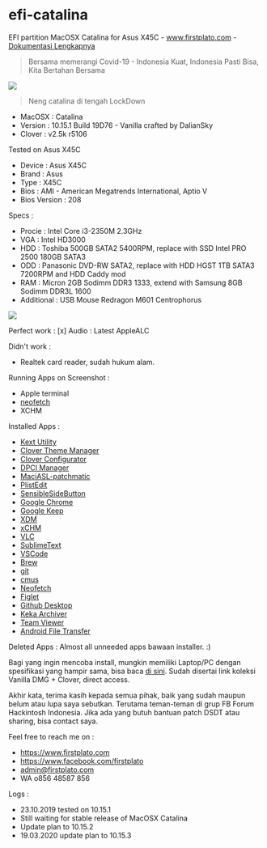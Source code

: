 # efi-catalina

EFI partition MacOSX Catalina for Asus X45C - www.firstplato.com - <a href="https://github.com/ipang-dwi/efi-high-sierra/wiki" target="_blank">Dokumentasi Lengkapnya</a>

> Bersama memerangi Covid-19 - Indonesia Kuat, Indonesia Pasti Bisa, Kita Bertahan Bersama 

<img src="https://raw.githubusercontent.com/ipang-dwi/efi-catalina/master/img/v3/1.png" />

> Neng catalina di tengah LockDown

- MacOSX : Catalina
- Version : 10.15.1 Build 19D76 - Vanilla crafted by DalianSky
- Clover : v2.5k r5106 

Tested on Asus X45C
- Device : Asus X45C
- Brand : Asus
- Type : X45C
- Bios : AMI - American Megatrends International, Aptio V
- Bios Version : 208

Specs :
- Procie : Intel Core i3-2350M 2.3GHz
- VGA : Intel HD3000
- HDD : Toshiba 500GB SATA2 5400RPM, replace with SSD Intel PRO 2500 180GB SATA3
- ODD : Panasonic DVD-RW SATA2, replace with HDD HGST 1TB SATA3 7200RPM and HDD Caddy mod
- RAM : Micron 2GB Sodimm DDR3 1333, extend with Samsung 8GB Sodimm DDR3L 1600
- Additional : USB Mouse Redragon M601 Centrophorus

<img src="https://raw.githubusercontent.com/ipang-dwi/efi-catalina/master/img/v3/2.png" />

Perfect work :
[x] Audio : Latest AppleALC

Didn't work :
- Realtek card reader, sudah hukum alam.

Running Apps on Screenshot :
- Apple terminal
- <a href="https://github.com/dylanaraps/neofetch" target="blank">neofetch</a>
- XCHM

Installed Apps :
- <a href="http://cvad-mac.narod.ru/index/0-4" target="blank">Kext Utility</a>
- <a href="https://sourceforge.net/projects/cloverefiboot/" target="blank">Clover Theme Manager</a>
- <a href="https://sourceforge.net/projects/cloverefiboot/" target="blank">Clover Configurator</a>
- <a href="https://sourceforge.net/projects/dpcimanager/" target="blank">DPCI Manager</a>
- <a href="https://bitbucket.org/RehabMan/os-x-maciasl-patchmatic/src" target="blank">MaciASL-patchmatic</a>
- <a href="https://www.fatcatsoftware.com/plisteditpro/" target="blank">PlistEdit</a>
- <a href="https://sensible-side-buttons.archagon.net" target="blank">SensibleSideButton</a>
- <a href="https://www.google.com/chrome/" target="blank">Google Chrome</a>
- <a href="https://keep.google.com/" target="blank">Google Keep</a>
- <a href="http://xdman.sourceforge.net/" target="blank">XDM</a>
- <a href="https://sourceforge.net/projects/xchm/" target="blank">xCHM</a>
- <a href="https://www.videolan.org/vlc/index.html" target="blank">VLC</a>
- <a href="https://www.sublimetext.com/" target="blank">SublimeText</a>
- <a href="https://code.visualstudio.com/" target="blank">VSCode</a>
- <a href="https://brew.sh/" target="blank">Brew</a>
- <a href="https://git-scm.com/" target="blank">git</a>
- <a href="https://cmus.github.io/" target="blank">cmus</a> 
- <a href="https://github.com/dylanaraps/neofetch" target="blank">Neofetch</a>
- <a href="http://www.figlet.org/" target="blank">Figlet</a>
- <a href="https://desktop.github.com/" target="blank">Github Desktop</a>
- <a href="https://www.keka.io/en/" target="blank">Keka Archiver</a>
- <a href="https://www.teamviewer.com/en-us/download/mac-os/" target="blank">Team Viewer</a>
- <a href="https://www.android.com/filetransfer/" target="blank">Android File Transfer</a>

Deleted Apps :
Almost all unneeded apps bawaan installer. :)

Bagi yang ingin mencoba install, mungkin memiliki Laptop/PC dengan spesifikasi yang hampir sama, bisa baca <a href="https://github.com/ipang-dwi/efi-high-sierra/wiki" target="blank">di sini</a>. Sudah disertai link koleksi Vanilla DMG + Clover, direct access.

Akhir kata, terima kasih kepada semua pihak, baik yang sudah maupun belum atau lupa saya sebutkan. Terutama teman-teman di grup FB Forum Hackintosh Indonesia. Jika ada yang butuh bantuan patch DSDT atau sharing, bisa contact saya.

Feel free to reach me on :
- https://www.firstplato.com
- https://www.facebook.com/firstplato
- admin@firstplato.com
- WA o856 48587 856

Logs :
- 23.10.2019 tested on 10.15.1
- Still waiting for stable release of MacOSX Catalina
- Update plan to 10.15.2
- 19.03.2020 update plan to 10.15.3
